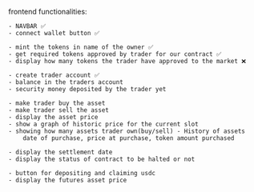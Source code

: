 frontend functionalities: 

    - NAVBAR ✅
    - connect wallet button ✅

    - mint the tokens in name of the owner ✅
    - get required tokens approved by trader for our contract ✅
    - display how many tokens the trader have approved to the market ❌

    - create trader account ✅
    - balance in the traders account 
    - security money deposited by the trader yet 

    - make trader buy the asset 
    - make trader sell the asset 
    - display the asset price
    - show a graph of historic price for the current slot
    - showing how many assets trader own(buy/sell) - History of assets
        date of purchase, price at purchase, token amount purchased
    
    - display the settlement date 
    - display the status of contract to be halted or not 

    - button for depositing and claiming usdc
    - display the futures asset price

